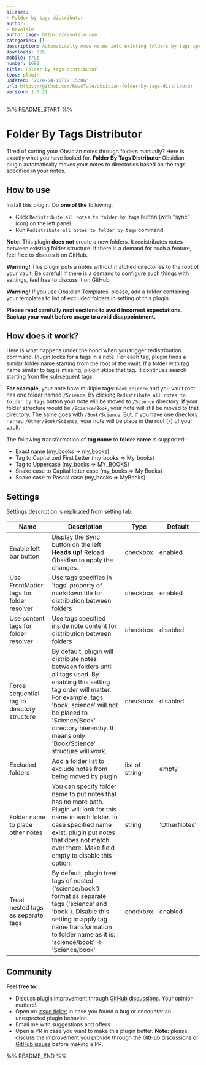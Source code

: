 ```yaml
---
aliases:
- Folder by tags distributor
author:
- RevoTale
author_page: https://revotale.com
categories: []
description: Automatically move notes into existing folders by tags specified in note.
downloads: 555
mobile: true
number: 1692
title: Folder by tags distributor
type: plugin
updated: '2024-04-10T19:15:06'
url: https://github.com/RevoTale/obsidian-folder-by-tags-distributor
version: 1.0.21
---
```


%% README_START %%

# Folder By Tags Distributor
Tired of sorting your Obsidian notes through folders manually?
Here is exactly what you have looked for.
**Folder By Tags Distributor** Obsidian plugin automatically moves your notes to directories based on the tags
specified in your notes. 

## How to use
Install this plugin. Do **one of the** following.
- Click `Redistribute all notes to folder by tags` button (with "sync" icon) on the left panel.
- Run `Redistribute all notes to folder by tags` command.

**Note:** This plugin **does not** create a new folders.
It redistributes notes between existing folder structure.
If there is a demand for such a feature, feel free to discuss it on GitHub.

**Warning!**
This plugin puts a notes without matched directories to the root of your vault.
Be careful!
If there is a demand to configure such things with settings, feel free to discuss it on GitHub.

**Warning!**
If you use Obsidian Templates, please,
add a folder containing your templates to list of excluded folders in setting of this plugin.

**Please read carefully next sections to avoid incorrect expectations.
Backup your vault before usage to avoid disappointment.**

## How does it work?
Here is what happens under the hood when you trigger redistribution command.
Plugin looks for a tags in a note.
For each tag, plugin finds a similar folder name starting from the root of the vault.
If a folder with tag name similar to tag is missing, plugin skips that tag. It continues search starting from the subsequent tags.

**For example**, your note have multiple tags: `book`,`science` and you vault root has one folder named `/Science`.
By clicking `Redistribute all notes to folder by tags` button your note will be moved to `/Science` directory.
If your folder structure would be `/Science/Book`, your note will still be moved to that directory.
The same goes with `/Book/Science`.
But, if you have one directory named `/Other/Book/Science`, your note will be place in the root (`/`) of your vault. 

The following transformation of **tag name** to **folder name** is supported:
- Exact name (my_books => my_books) 
- Tag to Capitalized First Letter (my_books => My_books)  
- Tag to Uppercase (my_books => MY_BOOKS)
- Snake case to Capital letter case (my_books => My Books)
- Snake case to Pascal case (my_books => MyBooks)

## Settings
Settings description is replicated from setting tab.

| Name                                        | Description                                                                                                                                                                                                                                                                 | Type           | Default      |
|---------------------------------------------|-----------------------------------------------------------------------------------------------------------------------------------------------------------------------------------------------------------------------------------------------------------------------------|----------------|--------------|
| Enable left bar button                      | Display the Sync button on the left **Heads up!** Reload Obsidian to apply the changes.                                                                                                                                                                                     | checkbox       | enabled      |
| Use FrontMatter tags for folder resolver    | Use tags specifies in 'tags' property of markdown file for distribution between folders                                                                                                                                                                                     | checkbox       | enabled      |
| Use content tags for folder resolver        | Use tags specified inside note content for distribution between folders                                                                                                                                                                                                     | checkbox       | disabled     |
| Force sequential tag to directory structure | By default, plugin will distribute notes between folders until all tags used. By enabling this setting tag order will matter. For example, tags 'book, science' will not be placed to 'Science/Book' directory hierarchy. It means only 'Book/Science' structure will work. | checkbox       | disabled     |
| Excluded folders                            | Add a folder list to exclude notes from being moved by plugin                                                                                                                                                                                                               | list of string | empty        |
| Folder name to place other notes            | You can specify folder name to put notes that has no more path. Plugin will look for this name in each folder. In case specified name exist, plugin put notes that does not match over there. Make field empty to disable this option.                                      | string         | 'OtherNotes' |
| Treat nested tags as separate tags          | By default, plugin treat tags of nested ('science/book') format as separate tags ('science' and 'book'). Disable this setting to apply tag name transformation to folder name as it is: 'science/book' => 'Science/book'                                                    | checkbox       | enabled      |

## Community
**Feel free to:**
- Discuss plugin improvement through [GitHub discussions](https://github.com/RevoTale/obsidian-folder-by-tags-distributor-plugin/discussions). Your opinion matters!
- Open an [issue ticket](https://github.com/RevoTale/obsidian-folder-by-tags-distributor-plugin/issues) in case you found a bug or encounter an unexpected plugin behavior.
- Email me with suggestions and offers
- Open a PR in case you want to make this plugin better. **Note:** please, discuss the improvement you provide through the [GitHub discussions](https://github.com/RevoTale/obsidian-folder-by-tags-distributor-plugin/discussions) or [GitHub issues](https://github.com/RevoTale/obsidian-folder-by-tags-distributor-plugin/issues) before making a PR.




%% README_END %%